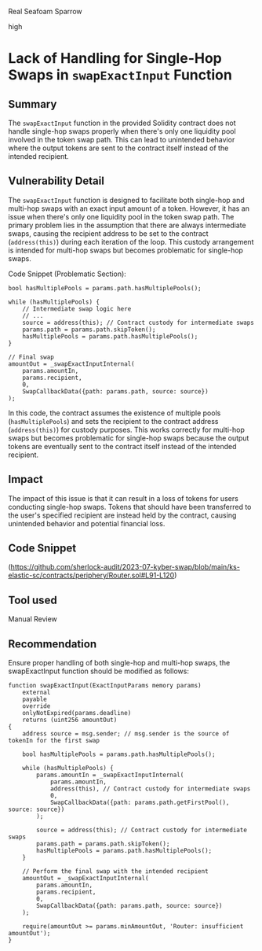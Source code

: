 Real Seafoam Sparrow

high

# Lack of Handling for Single-Hop Swaps in `swapExactInput` Function
## Summary
The `swapExactInput` function in the provided Solidity contract does not handle single-hop swaps properly when there's only one liquidity pool involved in the token swap path. This can lead to unintended behavior where the output tokens are sent to the contract itself instead of the intended recipient.
## Vulnerability Detail
The `swapExactInput` function is designed to facilitate both single-hop and multi-hop swaps with an exact input amount of a token. However, it has an issue when there's only one liquidity pool in the token swap path. The primary problem lies in the assumption that there are always intermediate swaps, causing the recipient address to be set to the contract (`address(this)`) during each iteration of the loop. This custody arrangement is intended for multi-hop swaps but becomes problematic for single-hop swaps.

Code Snippet (Problematic Section):
```solidity
bool hasMultiplePools = params.path.hasMultiplePools();

while (hasMultiplePools) {
    // Intermediate swap logic here
    // ...
    source = address(this); // Contract custody for intermediate swaps
    params.path = params.path.skipToken();
    hasMultiplePools = params.path.hasMultiplePools();
}

// Final swap
amountOut = _swapExactInputInternal(
    params.amountIn,
    params.recipient,
    0,
    SwapCallbackData({path: params.path, source: source})
);
```
In this code, the contract assumes the existence of multiple pools (`hasMultiplePools`) and sets the recipient to the contract address (`address(this)`) for custody purposes. This works correctly for multi-hop swaps but becomes problematic for single-hop swaps because the output tokens are eventually sent to the contract itself instead of the intended recipient.
## Impact
The impact of this issue is that it can result in a loss of tokens for users conducting single-hop swaps. Tokens that should have been transferred to the user's specified recipient are instead held by the contract, causing unintended behavior and potential financial loss.
## Code Snippet
(https://github.com/sherlock-audit/2023-07-kyber-swap/blob/main/ks-elastic-sc/contracts/periphery/Router.sol#L91-L120)
## Tool used

Manual Review

## Recommendation
Ensure proper handling of both single-hop and multi-hop swaps, the swapExactInput function should be modified as follows:
```solidity
function swapExactInput(ExactInputParams memory params)
    external
    payable
    override
    onlyNotExpired(params.deadline)
    returns (uint256 amountOut)
{
    address source = msg.sender; // msg.sender is the source of tokenIn for the first swap

    bool hasMultiplePools = params.path.hasMultiplePools();

    while (hasMultiplePools) {
        params.amountIn = _swapExactInputInternal(
            params.amountIn,
            address(this), // Contract custody for intermediate swaps
            0,
            SwapCallbackData({path: params.path.getFirstPool(), source: source})
        );

        source = address(this); // Contract custody for intermediate swaps
        params.path = params.path.skipToken();
        hasMultiplePools = params.path.hasMultiplePools();
    }

    // Perform the final swap with the intended recipient
    amountOut = _swapExactInputInternal(
        params.amountIn,
        params.recipient,
        0,
        SwapCallbackData({path: params.path, source: source})
    );

    require(amountOut >= params.minAmountOut, 'Router: insufficient amountOut');
}
```